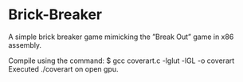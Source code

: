 # Brick-Breaker
A simple brick breaker game mimicking the ”Break Out” game in x86 assembly.

Compile using the command: $ gcc coverart.c -lglut -lGL -o coverart
Executed ./coverart on open gpu.
